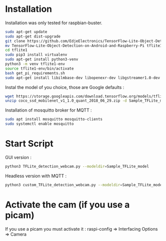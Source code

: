 # Installation
Installation was only tested for raspbian-buster.
```sh
sudo apt-get update
sudo apt-get dist-upgrade
git clone https://github.com/EdjeElectronics/TensorFlow-Lite-Object-Detection-on-Android-and-Raspberry-Pi.git
mv TensorFlow-Lite-Object-Detection-on-Android-and-Raspberry-Pi tflite1
cd tflite1
sudo pip3 install virtualenv
sudo apt-get install python3-venv
python3 -m venv tflite1-env
source tflite1-env/bin/activate
bash get_pi_requirements.sh
sudo apt-get install libilmbase-dev libopenexr-dev libgstreamer1.0-dev libilmbase23
```
Instal the model of you choice, those are Google defaults :
```sh
wget https://storage.googleapis.com/download.tensorflow.org/models/tflite/coco_ssd_mobilenet_v1_1.0_quant_2018_06_29.zip
unzip coco_ssd_mobilenet_v1_1.0_quant_2018_06_29.zip -d Sample_TFLite_model
```
Installation of mosquitto broker for MQTT : 
```sh
sudo apt install mosquitto mosquitto-clients
sudo systemctl enable mosquitto
```




# Start Script
GUI version : 
```sh
python3 TFLite_detection_webcam.py --modeldir=Sample_TFLite_model 
```
Headless version with MQTT :
```sh
python3 custom_TFLite_detection_webcam.py --modeldir=Sample_TFLite_model 
```

# Activate the cam (if you use a picam)
If you use a picam you must activate it : raspi-config => Interfacing Options => Camera



